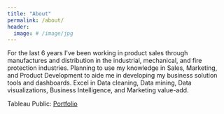 ```yaml
---
title: "About"
permalink: /about/
header:
  image: # /image/jpg
---
```


For the last 6 years I've been working in product sales through manufactures and distribution in the industrial, mechanical, and fire protection industries. Planning to use my knowledge in Sales, Marketing, and Product Development to aide me in developing my business solution tools and dashboards. Excel in Data cleaning, Data mining, Data visualizations, Business Intelligence, and Marketing value-add.

Tableau Public: [Portfolio](https://public.tableau.com/profile/jeff.ponce#!/?newProfile=&activeTab=0)
